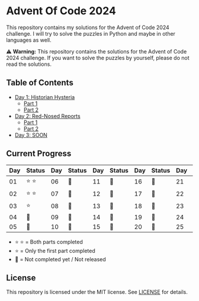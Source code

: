 # **Advent Of Code 2024**

This repository contains my solutions for the Advent of Code 2024 challenge. I will try to solve the puzzles in Python and maybe in other languages as well.

:warning: **Warning:** This repository contains the solutions for the Advent of Code 2024 challenge. If you want to solve the puzzles by yourself, please do not read the solutions.

## Table of Contents

- [Day 1: Historian Hysteria](01/)
  - [Part 1](01/part01/index.py)
  - [Part 2](01/part02/index.py)
- [Day 2: Red-Nosed Reports](02/)
  - [Part 1](02/part01/index.py)
  - [Part 2](02/part02/index.py)
- [Day 3: SOON](03/)


## Current Progress
| Day  | Status | Day  | Status | Day  | Status | Day  | Status | Day  | Status |
| ---- | ------ | ---- | ------ | ---- | ------ | ---- | ------ | ---- | ------ |
| 01 | :star: :star: | 06 | :calendar:   | 11 | :calendar:   | 16 | :calendar:   | 21 | :calendar:   |
| 02 | :star: :star: | 07 | :calendar:   | 12 | :calendar:   | 17 | :calendar:   | 22 | :calendar:   |
| 03 | :star:    | 08 | :calendar:   | 13 | :calendar:   | 18 | :calendar:   | 23 | :calendar:   |
| 04 | :calendar:    | 09 | :calendar:   | 14 | :calendar:   | 19 | :calendar:   | 24 | :calendar:   |
| 05 | :calendar:    | 10 | :calendar:   | 15 | :calendar:   | 20 | :calendar:   | 25 | :calendar:   |

- :star: :star: = Both parts completed
- :star: = Only the first part completed
- :calendar: = Not completed yet / Not released

## License
This repository is licensed under the MIT license. See [LICENSE](LICENSE) for details.